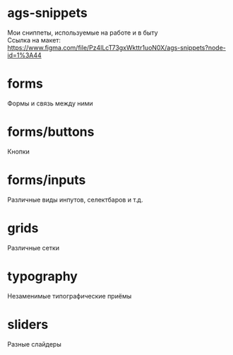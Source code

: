 # ags-snippets
Мои сниппеты, используемые на работе и в быту <br>
Ссылка на макет: <br> https://www.figma.com/file/Pz4lLcT73gxWkttr1uoN0X/ags-snippets?node-id=1%3A44

# forms
Формы и связь между ними

# forms/buttons
Кнопки

# forms/inputs
Различные виды инпутов, селектбаров и т.д.

# grids
Различные сетки

# typography
Незаменимые типографические приёмы

# sliders
Разные слайдеры
